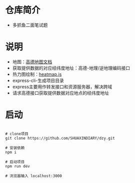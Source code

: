 # 仓库简介
- 多抓鱼二面笔试题

# 说明
- 地图：[高德地图文档](https://lbs.amap.com/)
- 获取提供数据的对应经纬度地址：高德-地理/逆地理编码接口
- 热力图绘制：[heatmap.js](https://www.patrick-wied.at/static/heatmapjs/)
- express-cli-生成项目目录
- express主要用作转发接口和资源服务器，解决跨域
- 请求高德接口获取提供数据对应地点的经纬度地址

# 启动
```shell

# clone项目
git clone https://github.com/SHUAXINDIARY/dzy.git

# 安装依赖
npm i 

# 启动项目
npm run dev

# 浏览器输入 localhost:3000

```